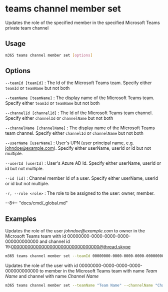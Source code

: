 # teams channel member set

Updates the role of the specified member in the specified Microsoft Teams private team channel

## Usage

```sh
m365 teams channel member set [options]
```

## Options

`--teamId [teamId]`
: The Id of the Microsoft Teams team. Specify either `teamId` or `teamName` but not both

`--teamName [teamName]`
: The display name of the Microsoft Teams team. Specify either `teamId` or `teamName` but not both

`--channelId [channelId]`
: The Id of the Microsoft Teams team channel. Specify either `channelId` or `channelName` but not both

`--channelName [channelName]`
: The display name of the Microsoft Teams team channel. Specify either `channelId` or `channelName` but not both

`--userName [userName]`
: User's UPN (user principal name, e.g. johndoe@example.com). Specify either userName, userId or id but not multiple.

`--userId [userId]`
: User's Azure AD Id. Specify either userName, userId or id but not multiple.

`--id [id]`
: Channel member Id of a user. Specify either userName, userId or id but not multiple.

`-r, --role <role>`
: The role to be assigned to the user: owner, member.

--8<-- "docs/cmd/_global.md"

## Examples
  
Updates the role of the user _johndoe@example.com_ to owner in the Microsoft Teams team with id 00000000-0000-0000-0000-000000000000 and channel id 19:00000000000000000000000000000000@thread.skype

```sh
m365 teams channel member set --teamId 00000000-0000-0000-0000-000000000000 --channelId 19:00000000000000000000000000000000@thread.skype --userName "johndoe@example.com" --role owner
```

Updates the role of the user with id 00000000-0000-0000-0000-000000000000 to member in the Microsoft Teams team with name _Team Name_ and channel with name _Channel Name_

```sh
m365 teams channel member set --teamName "Team Name" --channelName "Channel Name" --userId 00000000-0000-0000-0000-000000000000 --role member
```